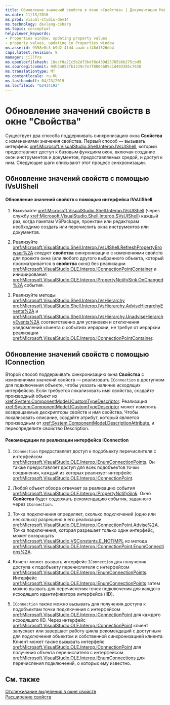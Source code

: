 ```yaml
---
title: Обновление значений свойств в окне «Свойства» | Документация Майкрософт
ms.date: 11/15/2016
ms.prod: visual-studio-dev14
ms.technology: devlang-csharp
ms.topic: conceptual
helpviewer_keywords:
- Properties window, updating property values
- property values, updating in Properties window
ms.assetid: 9358e8c3-b9d2-4fd4-aaab-cf48d1526db4
caps.latest.revision: 9
manager: jillfra
ms.openlocfilehash: 18ecf0a21c5b2d73bdf8e439d25765b6b275cbd9
ms.sourcegitcommit: 94b3a052fb1229c7e7f8804b09c1d403385c7630
ms.translationtype: MT
ms.contentlocale: ru-RU
ms.lasthandoff: 04/23/2019
ms.locfileid: "62434193"
---
```

# <a name="updating-property-values-in-the-properties-window"></a>Обновление значений свойств в окне "Свойства"
Существует два способа поддерживать синхронизацию окна **Свойства** с изменениями значения свойства. Первый способ — вызывать интерфейс <xref:Microsoft.VisualStudio.Shell.Interop.IVsUIShell>, который предоставляет доступ к базовым функциям окон, включая создание окон инструментов и документов, предоставляемых средой, и доступ к ним. Следующие шаги описывают этот процесс синхронизации.  
  
## <a name="updating-property-values-using-ivsuishell"></a>Обновление значений свойств с помощью IVsUIShell  
  
#### <a name="to-update-property-values-using-the-ivsuishell-interface"></a>Обновление значений свойств с помощью интерфейса IVsUIShell  
  
1. Вызывайте <xref:Microsoft.VisualStudio.Shell.Interop.IVsUIShell> (через службу <xref:Microsoft.VisualStudio.Shell.Interop.SVsUIShell>) каждый раз, когда пакетам VSPackage, проектам или редакторам необходимо создать или перечислить окна инструментов или документов.  
  
2. Реализуйте <xref:Microsoft.VisualStudio.Shell.Interop.IVsUIShell.RefreshPropertyBrowser%2A> следует **свойства** синхронизацию с изменениями свойств для проекта окна (или любого другого выбранного объекта, который просматривается в **свойства** окно) без реализации <xref:Microsoft.VisualStudio.OLE.Interop.IConnectionPointContainer> и инициирования <xref:Microsoft.VisualStudio.OLE.Interop.IPropertyNotifySink.OnChanged%2A> события.  
  
3. Реализуйте методы <xref:Microsoft.VisualStudio.Shell.Interop.IVsHierarchy> <xref:Microsoft.VisualStudio.Shell.Interop.IVsHierarchy.AdviseHierarchyEvents%2A> и <xref:Microsoft.VisualStudio.Shell.Interop.IVsHierarchy.UnadviseHierarchyEvents%2A> соответственно для установки и отключения уведомлений клиента о событиях иерархии, не требуя от иерархии реализации <xref:Microsoft.VisualStudio.OLE.Interop.IConnectionPointContainer>.  
  
## <a name="updating-property-values-using-iconnection"></a>Обновление значений свойств с помощью IConnection  
 Второй способ поддерживать синхронизацию окна **Свойства** с изменениями значений свойств — реализовать `IConnection` в доступном для подключения объекте, чтобы указать наличие исходящих интерфейсов. Если требуется локализовать имя свойства, создайте производный объект из <xref:System.ComponentModel.ICustomTypeDescriptor>. Реализация <xref:System.ComponentModel.ICustomTypeDescriptor> может изменять возвращаемые дескрипторы свойств и имя свойства. Чтобы локализовать описание, создайте атрибут, который является производным от <xref:System.ComponentModel.DescriptionAttribute>, и переопределите свойство Description.  
  
#### <a name="considerations-in-implementing-the-iconnection-interface"></a>Рекомендации по реализации интерфейса IConnection  
  
1. `IConnection` предоставляет доступ к подобъекту перечислителя с интерфейсом <xref:Microsoft.VisualStudio.OLE.Interop.IEnumConnectionPoints>. Он также предоставляет доступ для всех подобъектов точки соединения, каждый из которых реализует интерфейс <xref:Microsoft.VisualStudio.OLE.Interop.IConnectionPoint>.  
  
2. Любой объект обзора отвечает за реализацию события <xref:Microsoft.VisualStudio.OLE.Interop.IPropertyNotifySink>. Окно **Свойства** будет содержать рекомендацию события, заданного через `IConnection`.  
  
3. Точка подключения определяет, сколько подключений (одно или несколько) разрешено в его реализации <xref:Microsoft.VisualStudio.OLE.Interop.IConnectionPoint.Advise%2A>. Точка подключения, которая разрешает только один интерфейс, может возвращать <xref:Microsoft.VisualStudio.VSConstants.E_NOTIMPL> из метода <xref:Microsoft.VisualStudio.OLE.Interop.IConnectionPoint.EnumConnections%2A>.  
  
4. Клиент может вызвать интерфейс `IConnection` для получения доступа к подобъекту перечислителя с интерфейсом <xref:Microsoft.VisualStudio.OLE.Interop.IEnumConnectionPoints>. Интерфейс <xref:Microsoft.VisualStudio.OLE.Interop.IEnumConnectionPoints> затем можно вызвать для перечисления точек подключения для каждого исходящего идентификатора интерфейса (IID).  
  
5. `IConnection` также можно вызывать для получения доступа к подобъектам точки подключения с интерфейсом <xref:Microsoft.VisualStudio.OLE.Interop.IConnectionPoint> для каждого исходящего IID. Через интерфейс <xref:Microsoft.VisualStudio.OLE.Interop.IConnectionPoint> клиент запускает или завершает работу цикла рекомендаций с доступным для подключения объектом и собственной синхронизацией клиента. Клиент может также вызывать интерфейс <xref:Microsoft.VisualStudio.OLE.Interop.IConnectionPoint> для получения объекта перечислителя с интерфейсом <xref:Microsoft.VisualStudio.OLE.Interop.IEnumConnections> для перечисления подключений, о которых ему известно.  
  
## <a name="see-also"></a>См. также  
 [Отслеживание выделения в окне свойств](../misc/announcing-property-window-selection-tracking.md)   
 [Расширение свойств](../extensibility/internals/extending-properties.md)